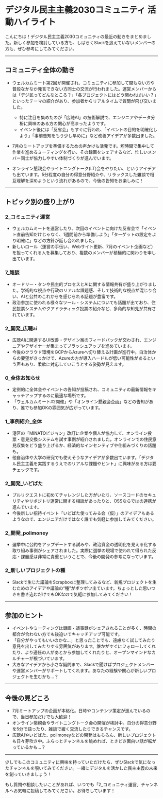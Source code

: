 # デジタル民主主義2030コミュニティ 活動ハイライト

こんにちは！デジタル民主主義2030コミュニティの最近の動きをまとめました。新しく参加を検討している方も、しばらくSlackを追えていないメンバーの方も、ぜひ参考にしてみてください。

---

## コミュニティ全体の動き

- ウェルカムミート第2回が開催され、コミュニティに参加して間もない方や普段なかなか発言できない方同士の交流が行われました。運営メンバーからは「デジ民ってどんなところ？」「各プロジェクトにはどう関わればいい？」といったテーマの紹介があり、参加者からリアルタイムで質問が飛び交いました。  
  - 特に注目を集めたのが「広聴AI」の技術解説で、エンジニアやデータ分析に興味のある方の関心が高まったようです。  
  - イベント後には「反省会」もすぐに行われ、「イベントの目的を明確化しよう」「事前告知をもう少し早めに」など改善アイデアが多数出ました。

- 7月のミートアップを準備するための声かけも活発です。短時間で集中して作業を進めるミーティングを行い、その録画をシェアするなど、忙しいメンバー同士が協力しやすい体制づくりが進んでいます。  

- オンライン懇親会やライトニングトーク(LT)会をやりたい、というアイデアも出ています。5分程度の自分の得意分野紹介や、リラックスした雑談で相互理解を深めようという流れがあるので、今後の告知をお楽しみに！

---

## トピック別の盛り上がり

### 2_コミュニティ運営
- ウェルカムミートを運営したり、次回のイベントに向けた反省会で「イベント直前告知だけじゃなく、1週間前から準備しよう」「ターゲットの設定をより明確に」などの方針が話し合われました。  
- 新しいロール（運営の手伝い、Webサイト更新、7月のイベント企画など）を担ってくれる人を募集しており、複数のメンバーが積極的に関わりを申し出ています。  

### 7_雑談
- オードリー・タンや民主的プロセスとAIに関する情報共有が盛り上がりました。学術的な視点や行政のリアルな課題感、そして技術的な視点が混じり合い、AIと公共のこれからを感じられる話題が豊富です。  
- 政治参加に使われる様々なツール・システムについても話題が出ており、住民投票システムやクアドラティック投票の紹介など、多角的な知見が共有されています。  

### 2_開発_広聴ai
- 広聴AIに関連するUI改善・デザイン案のフィードバックが交わされ、エンジニアやデザイナーが集まってブラッシュアップを進めています。  
- 今後のクラウド環境をGCPからAzureへ切り替える計画が進行中。自治体からの要望がきっかけで、Azureの方が導入ハードルが低い可能性があるという声もあり、柔軟に対応していこうとする姿勢が見えます。  

### 0_全体お知らせ
- 定例的に全体会やイベントの告知が投稿され、コミュニティの最新情報をキャッチアップするのに最適な場所です。  
- 「ウェルカムミート#2開催」や「オンライン懇親会企画」などの告知があり、誰でも参加OKの雰囲気が広がっています。

### 1_事例紹介_全体
- 港区の「MINATOビジョン」改訂に企業や個人が協力して、オンライン投票・意見交換システムを試す事例が紹介されました。オンラインでの住民意見収集をどう盛り上げるか、経済的なインセンティブや仕組みづくりの話題も。  
- 他自治体や大学の研究でも使えそうなアイデアが多数出ています。「デジタル民主主義を実践するうえでのリアルな課題やヒント」に興味がある方は要チェックです。

### 2_開発_いどばた
- プルリクエストに初めてチャレンジした方がいたり、ソースコードのセキュリティやリポジトリ運営に関する相談があったりと、OSSならではの連携が進んでいます。  
- 今後新しい招待イベント「いどばた使ってみる会（仮）」のアイデアもあるようなので、エンジニアだけではなく誰でも気軽に参加してみてください。

### 2_開発_polimoney
- 選挙中に公約をアップデートする試みや、政治資金の透明化を見える化する取り組み事例がシェアされました。実際に選挙の現場で使われて得られた反応・課題感は非常に貴重ということで、今後の開発の参考になっています。

### 2_新しいプロジェクトの種
- Slackで生じた議論をScrapboxに整理してみるなど、新規プロジェクトを生むためのアイデアや議論の“種”がポツポツ出ています。ちょっとした思いつきを書き込むだけでもOKなので気軽に参加してみてください！

---

## 参加のヒント

- イベントやミーティングは録画・議事録がシェアされることが多く、時間の都合が合わない方でも後追いでキャッチアップ可能です。  
- 「自分がやってもいいのかな…」と思ったことでも、遠慮なく試してみたり意見を出してみたりする雰囲気があります。誰かがすぐにフォローしてくれたり、より適任の人があとから参加してくれたりと、オープンマインドなカルチャーが根づいています。  
- 大きなアイデアから小さな疑問まで、Slackで聞けばプロジェクトメンバーや運営メンバーがサポートしてくれます。あなたの経験や関心が新しいプロジェクトを生むかも…？

---

## 今後の見どころ

- 7月ミートアップの企画が本格化。日時やコンテンツ策定が進んでいるので、当日参加だけでも大歓迎！  
- オンライン懇親会やライトニングトーク会の開催が検討中。自分の得意分野を5分で語ったり、雑談で緩く交流したりできるチャンスです。  
- 広聴AIやいどばた、polimoneyなどの開発はもちろん、新しいプロジェクトも日々芽吹き中。ふらっとチャンネルを眺めれば、ときどき面白い話が転がっているかも…？

---

少しでもこのコミュニティに興味を持っていただけたら、ぜひSlackで気になったチャンネルを覗いてみてください。一緒にデジタルを活かした民主主義の未来を創っていきましょう！

もし質問や相談したいことがあれば、いつでも「2_コミュニティ運営」チャンネルへお気軽に投稿してみてください。お待ちしています！  